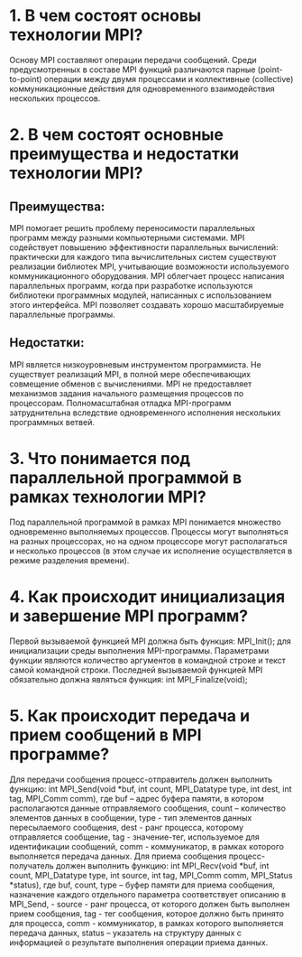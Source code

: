 # 1. В чем состоят основы технологии MPI?
Основу MPI составляют операции передачи сообщений. Среди предусмотренных в составе
MPI функций различаются парные (point-to-point) операции между двумя процессами и
коллективные (collective) коммуникационные действия для одновременного
взаимодействия нескольких процессов.
# 2. В чем состоят основные преимущества и недостатки технологии MPI?
## Преимущества:
MPI помогает решить проблему переносимости параллельных программ между разными
компьютерными системами.
MPI содействует повышению эффективности параллельных вычислений: практически для
каждого типа вычислительных систем существуют реализации библиотек MPI,
учитывающие возможности используемого коммуникационного оборудования.
MPI облегчает процесс написания параллельных программ, когда при разработке
используются библиотеки программных модулей, написанных с использованием этого
интерфейса.
MPI позволяет создавать хорошо масштабируемые параллельные программы.
## Недостатки:
MPI является низкоуровневым инструментом программиста.
Не существует реализаций MPI, в полной мере обеспечивающих совмещение обменов с
вычислениями.
MPI не предоставляет механизмов задания начального размещения процессов по
процессорам.
Полномасштабная отладка MPI-программ затруднительна вследствие одновременного
исполнения нескольких программных ветвей.
# 3. Что понимается под параллельной программой в рамках технологии MPI?
Под параллельной программой в рамках MPI понимается множество одновременно
выполняемых процессов. Процессы могут выполняться на разных процессорах, но на
одном процессоре могут располагаться и несколько процессов (в этом случае их
исполнение осуществляется в режиме разделения времени).
# 4. Как происходит инициализация и завершение MPI программ?
Первой вызываемой функцией MPI должна быть функция:
MPI_Init();
для инициализации среды выполнения MPI-программы. Параметрами функции являются
количество аргументов в командной строке и текст самой командной строки.
Последней вызываемой функцией MPI обязательно должна являться функция:
int MPI_Finalize(void);
# 5. Как происходит передача и прием сообщений в MPI программе?
Для передачи сообщения процесс-отправитель должен выполнить функцию:
int MPI_Send(void *buf, int count, MPI_Datatype type, int dest, int tag,
MPI_Comm comm), где buf – адрес буфера памяти, в котором располагаются данные отправляемого сообщения,
count – количество элементов данных в сообщении, type - тип элементов данных
пересылаемого сообщения, dest - ранг процесса, которому отправляется сообщение, tag -
значение-тег, используемое для идентификации сообщений, comm - коммуникатор, в рамках
которого выполняется передача данных.
Для приема сообщения процесс-получатель должен выполнить функцию:
int MPI_Recv(void *buf, int count, MPI_Datatype type, int source, int tag,
MPI_Comm comm, MPI_Status *status), где buf, count, type – буфер памяти для приема сообщения, назначение каждого отдельного
параметра соответствует описанию в MPI_Send, - source - ранг процесса, от которого должен
быть выполнен прием сообщения, tag - тег сообщения, которое должно быть принято для
процесса, comm - коммуникатор, в рамках которого выполняется передача данных, status –
указатель на структуру данных с информацией о результате выполнения операции приема
данных.
